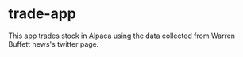 # trade-app
This app trades stock in Alpaca using the data collected from Warren Buffett news's twitter page.
